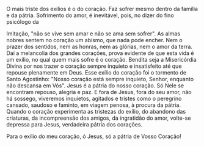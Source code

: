 
O mais triste dos exílios é o do coração. Faz sofrer mesmo dentro da família e da pátria. Sofrimento do amor, é inevitável, pois, no dizer do fino psicólogo da

Imitação, "não se vive sem amar e não se ama sem sofrer". As almas nobres sentem no coração um abismo, que nada pode encher. Nem o prazer dos sentidos, nem as honras, nem as glórias, nem o amor da terra. Daí a melancolia dos grandes corações, prova evidente de que esta vida é um exílio, no qual quem mais sofre é o coração. Bendita seja a Misericórdia Divina por nos trazer o coração sempre inquieto e insatisfeito até que repouse plenamente em Deus. Esse exílio do coração foi o tormento de Santo Agostinho: "Nosso coração está sempre inquieto, Senhor, enquanto não descansa em Vós". Jesus é a pátria do nosso coração. Só Nele se encontram repouso, alegria e paz. E fora de Jesus, fora do seu amor, não há sossego, viveremos inquietos, agitados e tristes como o peregrino cansado, saudoso e faminto, em viagem penosa, à procura da pátria. Quando o coração experimenta as tristezas do exílio, do abandono das criaturas, da incompreensão dos amigos, da ingratidão do amor, volte-se depressa para Jesus, verdadeira pátria dos corações.

Para o exílio do meu coração, ó Jesus, só a pátria de Vosso Coração!

